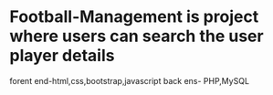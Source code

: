 # Football-Management is project where users can search the user player details
forent end-html,css,bootstrap,javascript
back ens- PHP,MySQL
